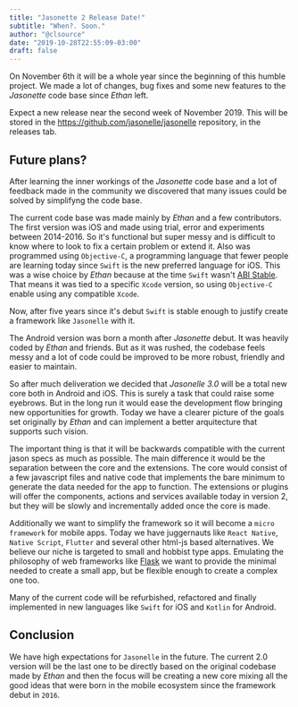 ```yaml
---
title: "Jasonette 2 Release Date!"
subtitle: "When?. Soon."
author: "@clsource"
date: "2019-10-28T22:55:09-03:00"
draft: false
---
```


On November 6th it will be a whole year since the beginning
of this humble project. We made a lot of changes, bug fixes
and some new features to the *Jasonette* code base since 
*Ethan* left. 

Expect a new release near the second week of November 2019. This will
be stored in the https://github.com/jasonelle/jasonelle repository, 
in the releases tab.

## Future plans?

After learning the inner workings of the *Jasonette* code base and a
lot of feedback made in the community we discovered that many issues
could be solved by simplifyng the code base.

The current code base was made mainly by *Ethan* and a few contributors.
The first version was iOS and made using trial, error and
experiments between 2014-2016. So it's functional but super messy and is difficult to know
where to look to fix a certain problem or extend it. Also was programmed
using `Objective-C`, a programming language that fewer people are learning
today since `Swift` is the new preferred language for iOS. This was a wise
choice by *Ethan* because at the time `Swift` wasn't [ABI Stable](https://swift.org/blog/abi-stability-and-more/). That means it was tied to a specific
`Xcode` version, so using `Objective-C` enable using any compatible `Xcode`.

Now, after five years since it's debut `Swift` is stable enough to justify
create a framework like `Jasonelle` with it.

The Android version was born a month after *Jasonette* debut. It was heavily
coded by *Ethan* and friends. But as it was rushed, the codebase feels
messy and a lot of code could be improved to be more robust, friendly and
easier to maintain.

So after much deliveration we decided that *Jasonelle 3.0* will be a total
new core both in Android and iOS. This is surely a task that could raise
some eyebrows. But in the long run it would ease the development flow 
bringing new opportunities for growth. Today we have a clearer picture 
of the goals set originally by *Ethan* and can implement a better arquitecture
that supports such vision.

The important thing is that it will be backwards compatible with the current
jason specs as much as possible. The main difference it would be the 
separation between the core and the extensions. The core would consist
of a few javascript files and native code that implements the bare minimum
to generate the data needed for the app to function. The extensions or plugins
will offer the components, actions and services available today in version 2, but they will be slowly and incrementally added once the core is made.

Additionally we want to simplify the framework so it will become a `micro framework` for mobile apps. Today we have juggernauts like `React Native`, 
`Native Script`, `Flutter` and several other html-js based alternatives.
We believe our niche is targeted to small and hobbist type apps. Emulating the philosophy
of web frameworks like [Flask](https://palletsprojects.com/p/flask/) we 
want to provide the minimal needed to create a small app, but be flexible enough to create a complex one too.

Many of the current code will be refurbished, refactored
and finally implemented in new languages like `Swift` for iOS and `Kotlin`
for Android.

## Conclusion

We have high expectations for `Jasonelle` in the future. The current
2.0 version will be the last one to be directly based on the original
codebase made by *Ethan* and then the focus will be creating a new
core mixing all the good ideas that were born in the mobile ecosystem since the framework debut in `2016`.